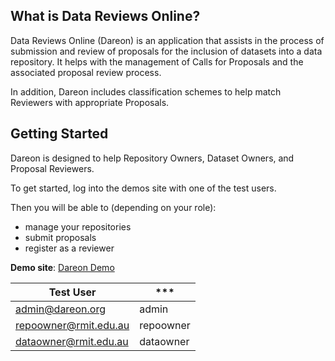## What is Data Reviews Online?

Data Reviews Online (Dareon) is an application that assists in the 
process of submission and review of proposals for the inclusion of 
datasets into a data repository. It helps with the management of 
Calls for Proposals and the associated proposal review process. 

In addition, Dareon includes classification schemes to help match 
Reviewers with appropriate Proposals.

## Getting Started

Dareon is designed to help Repository Owners, Dataset Owners, and 
Proposal Reviewers.

To get started, log into the demos site with one of the test users.

Then you will be able to (depending on your role): 
- manage your repositories 
- submit proposals 
- register as a reviewer

**Demo site**: [Dareon Demo](http://demo.dareon.org)

Test User | *** 
--- | --- 
admin@dareon.org | admin 
repoowner@rmit.edu.au | repoowner 
dataowner@rmit.edu.au | dataowner 